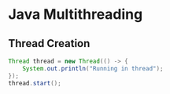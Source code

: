 # Java Multithreading

## Thread Creation
```java
Thread thread = new Thread(() -> {
    System.out.println("Running in thread");
});
thread.start();
